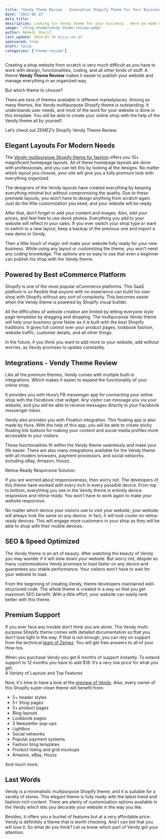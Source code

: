 ```yaml
---
title: "Vendy Theme Review - Innovative Shopify Theme For Your Business"
date: "2021-06-25"
meta_title:
description: Looking for Vendy theme for your business . Here we made Shopify Vendy Theme Review. This The Right Theme for You.
image: "/blog-thumb/vendy-theme-review.webp"
author: Mehedi Sharif
last_update: 2024-01-20 #yyyy-mm-dd
sponsored: true
draft: false
categories: ["theme-review"]
---
```


Creating a shop website from scratch is very much difficult as you have to work with design, functionalities, coding, and all other kinds of stuff. A theme **Vendy Theme Review** makes it easier to publish your website and manage everything in an organized way.

But which theme to choose?

There are tons of themes available in different marketplaces. Among so many themes, the Vendy multipurpose Shopify theme is outstanding. It understands user needs, and most of the work for your website is done in this template. You will be able to create your online shop with the help of the Vendy theme all by yourself.

Let’s check out ZEMEZ’s Shopify Vendy Theme Review.

## Elegant Layouts For Modern Needs

The <A href="https://www.templatemonster.com/shopify-themes/vendy-pro-innovative-multipurpose-shopify-theme-os-2-0-361608.html/?aff=themefisher">Vendy multipurpose Shopify theme for fashion</A> offers you 10+ magnificent homepage layouts. All of these homepage layouts are done with professionals, and you can tell this by looking at the designs. No matter which layout you choose, your site will give you a fully premium look with everything organized.

The designers of the Vendy layouts have created everything by keeping everything minimal but without compromising the quality. Due to these premade layouts, you won’t have to design anything from scratch again. Just do the little customization you need, and your website will be ready.

After that, don’t forget to add your content and images. Also, add your prices, and feel free to use stock photos. Everything you add to your website will reflect in your sales. If you ever switch your shop type or want to switch to a new layout, keep a backup of the previous one and import a new demo in Vendy.

Then a little touch of magic will make your website fully ready for your new business. While using any layout or customizing the theme, you won’t need any coding knowledge. The options are so easy to use that even a beginner can publish his shop with the Vendy theme.

## Powered by Best eCommerce Platform

Shopify is one of the most popular eCommerce platforms. This SaaS platform is so flexible that anyone with no experience can build his own shop with Shopify without any sort of complexity. This becomes easier when the Vendy theme is powered by Shopify visual builder.

All the difficulties of website creation are limited by letting everyone style page templates by dragging and dropping. The multipurpose Vendy theme will help your business grow faster as it is built with the best Shopify traditions. It gives full control over your product pages, lookbook fashion, website traffic, customer details, and all other things.

In the future, if you think you want to add more to your website, add without worries, as Vendy promises to update constantly.

## Integrations - Vendy Theme Review

Like all the premium themes, Vendy comes with multiple built-in integrations. Which makes it easier to expand the functionality of your online shop.

It provides you with Hura’s FB messenger app for connecting your online shop with the Facebook chat widget. Any visitor can message you via your website, and you will be able to receive messages directly in your Facebook messenger inbox.

Vendy also provides you with Floatton integration. This floating app is also made by Hura. With the help of this app, you will be able to create sticky floating link buttons for making your content and social media profiles more accessible to your visitors.

These functionalities fit within the Vendy theme seamlessly and make your life easier. There are also many integrations available for the Vendy theme with all modern browsers, payment processors, and social networks, including eBay, Amazon, Houzz.

Retina-Ready Responsive Solution.

If you are worried about responsiveness, then worry not. The developers of this theme have worked with every inch in every possible device. From top to bottom, everything you see in the Vendy theme is entirely device responsive and retina-ready. You won’t have to work again to make your website responsive.

No matter which device your visitors use to visit your website, your website will always look the same on any device. In fact, it will look cooler on retina-ready devices. This will engage more customers in your shop as they will be able to shop with their mobile devices.

## SEO & Speed Optimized

The Vendy theme is an art of beauty. After watching the beauty of Vendy you may wonder if it will slow down your website. But worry not, despite so many customizations Vendy promises to load faster on any device and guarantees you stable performance. Your visitors won’t have to wait for your website to load.

From the beginning of creating Vendy, theme developers maintained well-structured code. The whole theme is created in a way so that you get maximum SEO benefit. With a little effort, your website can easily rank better with this theme.

## Premium Support

If you ever face any trouble don’t think you are alone. The Vendy multi-purpose Shopify theme comes with detailed documentation so that you don’t lose light in the way. If that is not enough, you can rely on support from the technical <A href="https://themeforest.net/user/zemez">team of Zemez</A>. You will get free answers to all of your How-tos.

When you purchase Vendy you get 6 months of support instantly. To extend support to 12 months you have to add $18. It’s a very low price for what you get.  
A Variety of Layouts and Top Features

Now, it's time to have a look at the <A href="https://livedemo00.template-help.com/landing/shopify/vendy_pro/landing/">preview of Vendy</A>. Also, every owner of this Shopify super-clean theme will benefit from:

- 5+ header styles
- 5+ Shop pages
- 5+ product pages
- Blog layouts
- Lookbook pages
- 3 Newsletter pop-ups
- Lightbox
- Social networks
- Popular payment systems
- Fashion blog templates
- Product listing and grid mockups
- Amazon, eBay, Houzz

And much more.

## Last Words

Vendy is a minimalistic multipurpose Shopify theme, and it is suitable for a variety of stores. This elegant theme is fully ready with the latest trend and fashion-rich content. There are plenty of customization options available in the Vendy which lets you decorate your website in the way you like.

Besides, it offers you a bucket of features but at a very affordable price. Vendy is definitely a theme that is worth checking. And I can bet that you will love it. So what do you think? Let us know which part of Vendy got your attention.
